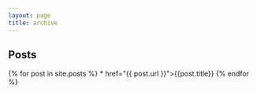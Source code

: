 ```yaml
---
layout: page
title: archive
---
```


## Posts

{% for post in site.posts %}
	* href="{{ post.url }}">{{post.title}}</a>
{% endfor %}